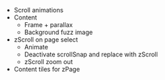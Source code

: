 * Scroll animations
* Content
    * Frame + parallax
    * Background fuzz image
* zScroll on page select
    * Animate
    * Deactivate scrollSnap and replace with zScroll
    * zScroll zoom out
* Content tiles for zPage